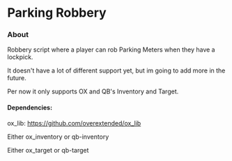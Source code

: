 # Parking Robbery

### About
Robbery script where a player can rob Parking Meters when they have a lockpick.

It doesn't have a lot of different support yet, but im going to add more in the future.

Per now it only supports OX and QB's Inventory and Target.

#### Dependencies: 
ox_lib: https://github.com/overextended/ox_lib

Either ox_inventory or qb-inventory

Either ox_target or qb-target
